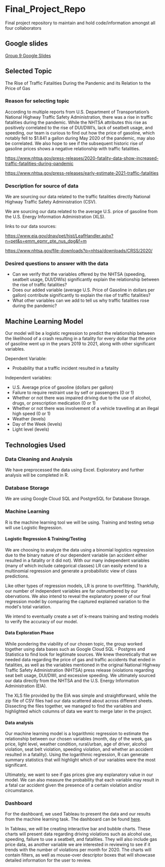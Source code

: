 # Final_Project_Repo
Final project repository to maintain and hold code/information amongst all four collaborators 

## Google slides
[Group 9 Google Slides](https://docs.google.com/presentation/d/1z85IFOMbi_5oYAHke_qazw_QyQq-UAIZADgRrmkzRlQ/edit#slide=id.p)

## Selected Topic 
The Rise of Traffic Fatalities During the Pandemic and its Relation to the Price of Gas


### Reason for selecting topic 
According to multiple reports from U.S. Department of Transportation’s National Highway Traffic Safety Administration, there was a rise in traffic fatalities during the pandemic. While the NHTSA attributes this rise as positively correlated to the rise of DUI/DWI’s, lack of seatbelt usage, and speeding, our team is curious to find out how the price of gasoline, which notably fell to $1.841 a gallon during May 2020 of the pandemic, may also be correlated. We also hope to see if the subsequent historic rise of gasoline prices shows a negative relationship with traffic fatalities.

https://www.nhtsa.gov/press-releases/2020-fatality-data-show-increased-traffic-fatalities-during-pandemic

https://www.nhtsa.gov/press-releases/early-estimate-2021-traffic-fatalities


### Description for source of data 

We are sourcing our data related to the traffic fatalities directly National Highway Traffic Safety Administration (CSV). 

We are sourcing our data related to the average U.S. price of gasoline from the U.S. Energy Information Administration (XLS).

links to our data sources:

https://www.eia.gov/dnav/pet/hist/LeafHandler.ashx?n=pet&s=emm_epmr_pte_nus_dpg&f=m

https://www.nhtsa.gov/file-downloads?p=nhtsa/downloads/CRSS/2020/


### Desired questions to answer with the data 

- Can we verify that the variables offered by the NHTSA (speeding, seatbelt usage, DUI/DWIs) significantly explain the relationship between the rise of traffic fatalities?
- Does our added variable (average U.S. Price of Gasoline in dollars per gallon) contribute significantly to explain the rise of traffic fatalities?
- What other variables can we add to tell us why traffic fatalities rose during the pandemic?

## Machine Learning Model

Our model will be a logistic regression to predict the relationship between the likelihood of a crash resulting in a fatality for every dollar that the price of gasoline went up in the years 2019 to 2021, along with other significant variables.

Dependent Variable: 
- Probability that a traffic incident resulted in a fatality

Independent variables:
- U.S. Average price of gasoline (dollars per gallon)
-	Failure to require restraint use by self or passengers (0 or 1)
-	Whether or not there was impaired driving due to the use of alcohol, drugs, or prescription medication (0 or 1)
-	Whether or not there was involvement of a vehicle travelling at an illegal high speed (0 or 1)
-	Weather (levels)
-	Day of the Week (levels)
-	Light level (levels)

## Technologies Used

### Data Cleaning and Analysis
We have preprocessed the data using Excel. Exploratory and further analysis will be completed in R.

### Database Storage
We are using Google Cloud SQL and PostgreSQL for Database Storage.

### Machine Learning
R is the machine learning tool we will be using. Training and testing setup will use Logistic Regression.

#### Logistic Regression & Training/Testing

We are choosing to analyze the data using a binomial logistics regression due to the binary nature of our dependent variable (an accident either resulted in a fatality or it did not). With our many independent variables (many of which include categorical classes) LR can easily extend to a multinomial regression and generate a probabilistic view of class predictions.

Like other types of regression models, LR is prone to overfitting. Thankfully, our number of independent variables are far outnumbered by our obervations. We also intend to reveal the explanatory power of our final regression model by comparing the captured explained variation to the model's total variation.

We intend to eventually create a set of k-means training and testing models to verify the accuracy of our model.

#### Data Exploration Phase 

While pondering the viability of our chosen topic, the group worked together using data bases such as Google Cloud SQL - Postgres and Statistica to find look for legitimate sources. We knew theoretically that we needed data regarding the price of gas and traffic accidents that ended in fatalities, as well as the variables mentioned in the original National Highway Traffic Safety Administration (NHTSA) press release (violations regarding seat belt usage, DUI/DWI, and excessive speeding. We ultimately sourced our data directly from the NHTSA and the U.S. Energy Information Administration (EIA).

The XLS file provided by the EIA was simple and straightforward, while the zip file of CSV files had our data scattered about across different sheets. Dissecting the files together, we managed to find the variables and highlighted which columns of data we want to merge later in the project.

#### Data analysis

Our machine learning model is a logarithmic regression to estimate the relationship between our chosen variables (month, day of the week, gas price, light level, weather condition, rural/urban, age of driver, alcohol violation, seat belt violation, speeding violation, and whether an accident resulted in a fatality). Using the logarithmic regression, R can generate summary statistics that will highlight which of our variables were the most significant.

Ultimately, we want to see if gas prices give any explanatory value in our model. We can also measure the probability that each variable may result in a fatal car accident given the presence of a certain violation and/or circumstance.

### Dashboard
For the dashboard, we used Tableau to present the data and our results from the machine learning task. The dashboard can be found [here](https://public.tableau.com/views/DrivingViolationsandGasPricesduringtheCOVID19Pandemic2020/GasPricesandDrivingViolations?:language=en-US&:display_count=n&:origin=viz_share_link).

In Tableau, we will be creating interactive bar and bubble charts. These charts will present data regarding driving violations such as alcohol use, speeding, failure to use a seatbelt, and fatalities. They will also include gas price data, as another variable we are interested in reviewing to see if it trends with the number of violations per month for 2020. The charts will contain filters, as well as mouse-over descriptor boxes that will showcase detailed information for the user to review.
